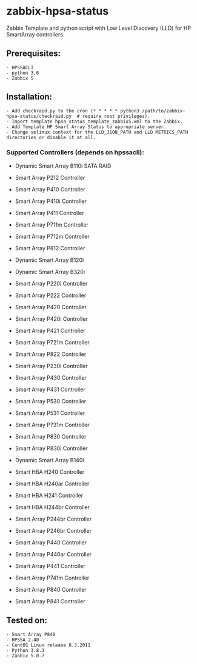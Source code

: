 # zabbix-hpsa-status

Zabbix Template and python script with Low Level Discovery (LLD) for HP SmartArray controllers.

## Prerequisites:

    - HPSSACLI
    - python 3.6
    - Zabbix 5

## Installation:

    - Add checkraid.py to the cron (* * * * * python3 /path/to/zabbix-hpsa-status/checkraid.py  # require root privileges).
    - Import template hpsa_status_template_zabbix5.xml to the Zabbix.
    - Add Template HP Smart Array Status to appropriate server.
    - Change selinux context for the LLD_JSON_PATH and LLD METRICS_PATH directories or disable it at all.

### Supported Controllers (depends on hpssacli):

- Dynamic Smart Array B110i SATA RAID
- Smart Array P212 Controller
- Smart Array P410 Controller
- Smart Array P410i Controller
- Smart Array P411 Controller
- Smart Array P711m Controller
- Smart Array P712m Controller
- Smart Array P812 Controller

- Dynamic Smart Array B120i
- Dynamic Smart Array B320i
- Smart Array P220i Controller
- Smart Array P222 Controller
- Smart Array P420 Controller
- Smart Array P420i Controller
- Smart Array P421 Controller
- Smart Array P721m Controller
- Smart Array P822 Controller

- Smart Array P230i Controller
- Smart Array P430 Controller
- Smart Array P431 Controller
- Smart Array P530 Controller
- Smart Array P531 Controller
- Smart Array P731m Controller
- Smart Array P830 Controller
- Smart Array P830i Controller

- Dynamic Smart Array B140i
- Smart HBA H240 Controller
- Smart HBA H240ar Controller
- Smart HBA H241 Controller
- Smart HBA H244br Controller
- Smart Array P244br Controller
- Smart Array P246br Controller
- Smart Array P440 Controller
- Smart Array P440ar Controller
- Smart Array P441 Controller
- Smart Array P741m Controller
- Smart Array P840 Controller
- Smart Array P841 Controller

## Tested on:

    - Smart Array P840
    - HPSSA 2.40
    - CentOS Linux release 8.3.2011
    - Python 3.8.3
    - Zabbix 5.0.7